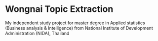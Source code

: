 # Wongnai Topic Extraction

My independent study project for master degree in Applied statistics (Business analysis & Intelligence) from National Institute of Development Administration (NIDA), Thailand
